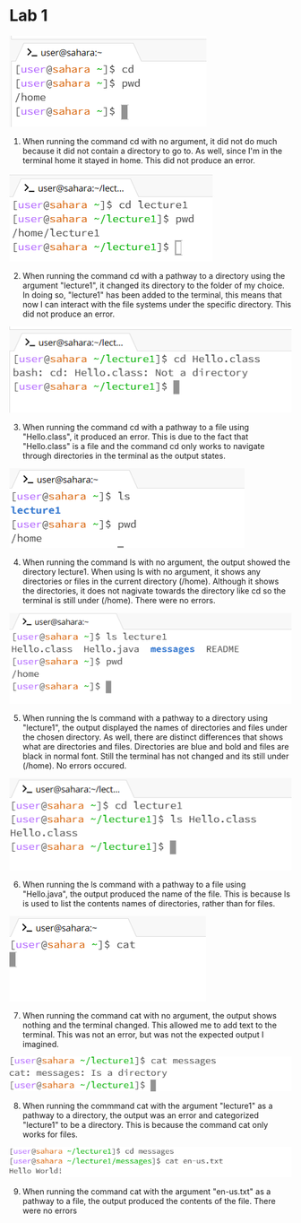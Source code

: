 # Lab 1
![Image](cd_no_argument.png)
1. When running the command cd with no argument, it did not do much because it did not contain a directory to go to. As well, since I'm in the terminal home it stayed in home. This did not produce an error.

![Image](cd_with_directory.png)

2. When running the command cd with a pathway to a directory using the argument "lecture1", it changed its directory to the folder of my choice. In doing so, "lecture1" has been added to the terminal, this means that now I can interact with the file systems under the specific directory. This did not produce an error.

![Image](cd_going_to_file.png)

3. When running the command cd with a pathway to a file using "Hello.class", it produced an error. This is due to the fact that "Hello.class" is a file and the command cd only works to navigate through directories in the terminal as the output states. 

![Image](ls_no_arg.png) 

4. When running the command ls with no argument, the output showed the directory lecture1. When using ls with no argument, it shows any directories or files in the current directory (/home). Although it shows the directories, it does not nagivate towards the directory like cd so the terminal is still under (/home). There were no errors.

![Image](ls_with_directory.png)
 
5. When running the ls command with a pathway to a directory using "lecture1", the output displayed the names of directories and files under the chosen directory. As well, there are distinct differences that shows what are directories and files. Directories are blue and bold and files are black in normal font. Still the terminal has not changed and its still under (/home). No errors occured.

![Image](hello_class_ls.png)

6. When running the ls command with a pathway to a file using "Hello.java", the output produced the name of the file. This is because ls is used to list the contents names of directories, rather than for files.

![Image](cat_no_arg.png) 

7. When running the command cat with no argument, the output shows nothing and the terminal changed. This allowed me to add text to the terminal. This was not an error, but was not the expected output I imagined.

![Image](cat_with_directory.png) 

8. When running the commmand cat with the argument "lecture1" as a pathway to a directory, the output was an error and categorized "lecture1" to be a directory. This is because the command cat only works for files.

![Image](cat_with_file.png)

9. When running the command cat with the argument "en-us.txt" as a pathway to a file, the output produced the contents of the file. There were no errors
